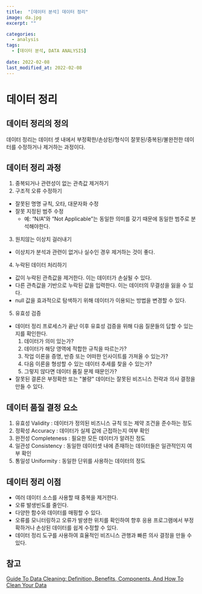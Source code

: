 ```yaml
---
title:  "[데이터 분석] 데이터 정리"
image: da.jpg
excerpt: ""

categories:
  - analysis
tags:
  - [데이터 분석, DATA ANALYSIS]
 
date: 2022-02-08
last_modified_at: 2022-02-08
---
```


# 데이터 정리

## 데이터 정리의 정의
데이터 정리는 데이터 셋 내에서 부정확한/손상된/형식이 잘못된/중복된/불완전한 데이터를 수정하거나 제거하는 과정이다.

## 데이터 정리 과정
1. 중복되거나 관련성이 없는 관측값 제거하기
2. 구조적 오류 수정하기
  - 잘못된 명명 규칙, 오타, 대문자화 수정
  - 잘못 지정된 범주 수정
    - 예: “N/A”와 “Not Applicable”는 동일한 의미를 갖기 때문에 동일한 범주로 분석해야한다.
3. 원치않는 이상치 걸러내기
  - 이상치가 분석과 관련이 없거나 실수인 경우 제거하는 것이 좋다.
4. 누락된 데이터 처리하기
 - 값이 누락된 관측값을 제거한다. 이는 데이터가 손실될 수 있다.
 - 다른 관측값을 기반으로 누락된 값을 입력한다. 이는 데이터의 무결성을 잃을 수 있다.
 - null 값을 효과적으로 탐색하기 위해 데이터가 이용되는 방법을 변경할 수 있다.
5. 유효성 검증
  - 데이터 정리 프로세스가 끝난 이후 유효성 검증을 위해 다음 질문들의 답할 수 있는지를 확인한다.
    1. 데이터가 의미 있는가?
    2. 데이터가 해당 영역에 적합한 규칙을 따르는가?
    3. 작업 이론을 증명, 반증 또는 어떠한 인사이트를 가져올 수 있는가?
    4. 다음 이론을 형성할 수 있는 데이터 추세를 찾을 수 있는가?
    5. 그렇지 않다면 데이터 품질 문제 때문인가?
  - 잘못된 결론은 부정확한 또는 "불량" 데이터는 잘못된 비즈니스 전략과 의사 결정을 만들 수 있다.

## 데이터 품질 결정 요소
1. 유효성 Validity : 데이터가 정의된 비즈니스 규칙 또는 제약 조건을 준수하는 정도
2. 정확성 Accuracy : 데이터가 실제 값에 근접하는지 여부 확인
3. 완전성 Completeness : 필요한 모든 데이터가 알려진 정도
4. 일관성 Consistency : 동일한 데이터셋 내에 존재하는 데이터들은 일관적인지 여부 확인
5. 통일성 Uniformity : 동일한 단위를 사용하는 데이터의 정도

## 데이터 정리 이점
- 여러 데이터 소스를 사용할 때 중복을 제거한다.
- 오류 발생빈도를 줄인다.
- 다양한 함수와 데이터를 매핑할 수 있다.
- 오류를 모니터링하고 오류가 발생한 위치를 확인하여 향후 응용 프로그램에서 부정확하거나 손상된 데이터를 쉽게 수정할 수 있다.
- 데이터 정리 도구를 사용하여 효율적인 비즈니스 관행과 빠른 의사 결정을 만들 수 있다.

## 참고
[Guide To Data Cleaning: Definition, Benefits, Components, And How To Clean Your Data](https://www.tableau.com/ko-kr/learn/articles/what-is-data-cleaning)
